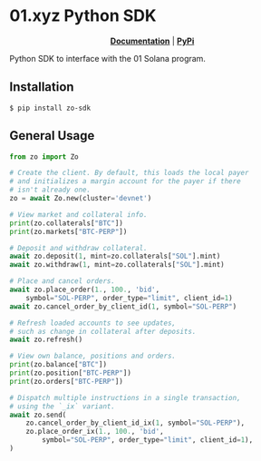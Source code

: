 # 01.xyz Python SDK

<p align="center">
<b><a href="https://01protocol.github.io/zo-sdk-py/">Documentation</a></b>
|
<b><a href="https://pypi.org/project/zo-sdk/">PyPi</a></b>
</p>

Python SDK to interface with the 01 Solana program.

## Installation

```
$ pip install zo-sdk
```

## General Usage

```python
from zo import Zo

# Create the client. By default, this loads the local payer
# and initializes a margin account for the payer if there
# isn't already one.
zo = await Zo.new(cluster='devnet')

# View market and collateral info.
print(zo.collaterals["BTC"])
print(zo.markets["BTC-PERP"])

# Deposit and withdraw collateral.
await zo.deposit(1, mint=zo.collaterals["SOL"].mint)
await zo.withdraw(1, mint=zo.collaterals["SOL"].mint)

# Place and cancel orders.
await zo.place_order(1., 100., 'bid',
    symbol="SOL-PERP", order_type="limit", client_id=1)
await zo.cancel_order_by_client_id(1, symbol="SOL-PERP")

# Refresh loaded accounts to see updates,
# such as change in collateral after deposits.
await zo.refresh()

# View own balance, positions and orders.
print(zo.balance["BTC"])
print(zo.position["BTC-PERP"])
print(zo.orders["BTC-PERP"])

# Dispatch multiple instructions in a single transaction,
# using the `_ix` variant.
await zo.send(
    zo.cancel_order_by_client_id_ix(1, symbol="SOL-PERP"),
    zo.place_order_ix(1., 100., 'bid',
        symbol="SOL-PERP", order_type="limit", client_id=1),
)
```
